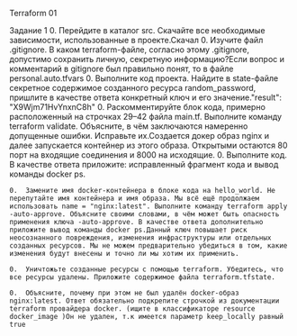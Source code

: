 Terraform 01

Задание 1
	0.	Перейдите в каталог src. Скачайте все необходимые зависимости, использованные в проекте.Скачал
	0.	Изучите файл .gitignore. В каком terraform-файле, согласно этому .gitignore, допустимо сохранить личную, секретную информацию?Если вопрос и комментарий в gitignore был правильно понят, то в файле personal.auto.tfvars
	0.	Выполните код проекта. Найдите в state-файле секретное содержимое созданного ресурса random_password, пришлите в качестве ответа конкретный ключ и его значение."result": "X9Wjm71HvYnxnC8h"
	0.	Раскомментируйте блок кода, примерно расположенный на строчках 29–42 файла main.tf. Выполните команду terraform validate. Объясните, в чём заключаются намеренно допущенные ошибки. Исправьте их.Создается докер образ nginx и далее запускается контейнер из этого образа. Открытыми остаются 80 порт на входящие соединения и 8000 на исходящие.
	0.	Выполните код. В качестве ответа приложите: исправленный фрагмент кода и вывод команды docker ps.



	0.	Замените имя docker-контейнера в блоке кода на hello_world. Не перепутайте имя контейнера и имя образа. Мы всё ещё продолжаем использовать name = "nginx:latest". Выполните команду terraform apply -auto-approve. Объясните своими словами, в чём может быть опасность применения ключа -auto-approve. В качестве ответа дополнительно приложите вывод команды docker ps.Данный ключ повышает риск неосознанного повреждения, изменения инфраструктуры или отдельных созданных ресурсов. Мы не можем предварительно убедиться в том, какие изменения будут внесены и точно ли мы хотим их применить.

	0.	Уничтожьте созданные ресурсы с помощью terraform. Убедитесь, что все ресурсы удалены. Приложите содержимое файла terraform.tfstate.

	0.	Объясните, почему при этом не был удалён docker-образ nginx:latest. Ответ обязательно подкрепите строчкой из документации terraform провайдера docker. (ищите в классификаторе resource docker_image )Он не удален, т.к имеется параметр keep_locally равный true













